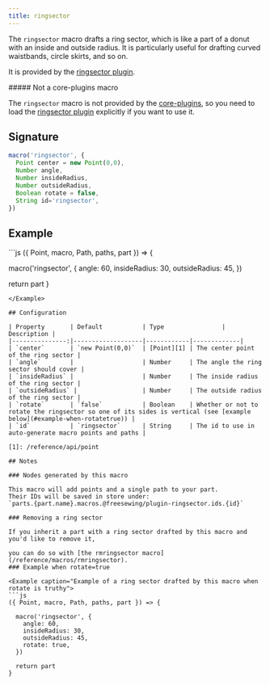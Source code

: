 ```yaml
---
title: ringsector
---
```


The `ringsector` macro drafts a ring sector, which is like a part of a donut
with an inside and outside radius. It is particularly useful for drafting
curved waistbands, circle skirts, and so on.

It is provided by the [ringsector plugin](/reference/plugins/ringsector).

<Note>
##### Not a core-plugins macro

The `ringsector` macro is not provided by the [core-plugins](/reference/plugins/core),
so you need to load the [ringsector plugin](/reference/plugins/ringsector) explicitly
if you want to use it.
</Note>

## Signature

```js
macro('ringsector', {
  Point center = new Point(0,0),
  Number angle,
  Number insideRadius,
  Number outsideRadius,
  Boolean rotate = false,
  String id='ringsector',
})
```

## Example

<Example caption="Example of a ring sector drafted by this macro">
```js
({ Point, macro, Path, paths, part }) => {

  macro('ringsector', {
    angle: 60,
    insideRadius: 30,
    outsideRadius: 45,
  })

  return part
}
```
</Example>

## Configuration

| Property       | Default           | Type                | Description |
|---------------:|-------------------|------------|-------------|
| `center`       | `new Point(0,0)`  | [Point][1] | The center point of the ring sector |
| `angle`        |                   | Number     | The angle the ring sector should cover |
| `insideRadius` |                   | Number     | The inside radius of the ring sector |
| `outsideRadius` |                  | Number     | The outside radius of the ring sector |
| `rotate`       | `false`           | Boolean    | Whether or not to rotate the ringsector so one of its sides is vertical (see [example below](#example-when-rotatetrue)) |
| `id`           | `ringsector`      | String     | The id to use in auto-generate macro points and paths |

[1]: /reference/api/point

## Notes

### Nodes generated by this macro

This macro will add points and a single path to your part.
Their IDs will be saved in store under:
`parts.{part.name}.macros.@freesewing/plugin-ringsector.ids.{id}`

### Removing a ring sector

If you inherit a part with a ring sector drafted by this macro and you'd like to remove it,

you can do so with [the rmringsector macro](/reference/macros/rmringsector).
### Example when rotate=true

<Example caption="Example of a ring sector drafted by this macro when rotate is truthy">
```js
({ Point, macro, Path, paths, part }) => {

  macro('ringsector', {
    angle: 60,
    insideRadius: 30,
    outsideRadius: 45,
    rotate: true,
  })

  return part
}
```
</Example>

